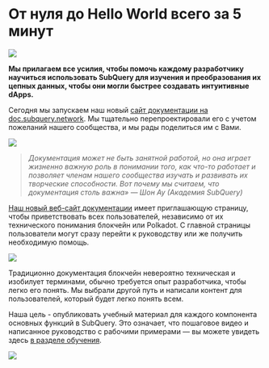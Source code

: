 # От нуля до Hello World всего за 5 минут

![](https://miro.medium.com/max/1400/1*g51P_PPoseNqEfCBgvpXXA.png)

**Мы прилагаем все усилия, чтобы помочь каждому разработчику научиться использовать SubQuery для изучения и преобразования их цепных данных, чтобы они могли быстрее создавать интуитивные dApps.**

Сегодня мы запускаем наш новый [сайт документации на doc.subquery.network](https://doc.subquery.network/). Мы тщательно перепроектировали его с учетом пожеланий нашего сообщества, и мы рады поделиться им с Вами.

![](https://miro.medium.com/max/1200/1*snyFSjyQ9q116bmIcaVfsQ.gif)

> __Документация может не быть занятной работой, но она играет жизненно важную роль в понимании того, как что-то работает и позволяет членам нашего сообщества изучать и развивать их творческие способности. Вот почему мы считаем, что документация столь важна_» — Шон Ау (Академия SubQuery)_

[Наш новый веб-сайт документации](https://doc.subquery.network/) имеет приглашающую страницу, чтобы приветствовать всех пользователей, независимо от их технического понимания блокчейн или Polkadot. С главной страницы пользователи могут сразу перейти к руководству или же получить необходимую помощь.


![](https://miro.medium.com/max/1400/1*obZau98aya3Ohtc43DAuEw.png)

Традиционно документация блокчейн невероятно техническая и изобилует терминами, обычно требуется опыт разработчика, чтобы легко его понять. Мы выбрали другой путь и написали контент для пользователей, который будет легко понять всем.

Наша цель - опубликовать учебный материал для каждого компонента основных функций в SubQuery. Это означает, что пошаговое видео и написанное руководство с рабочими примерами — вы можете увидеть здесь [в разделе обучения](https://doc.subquery.network/tutorials_examples/howto.html).

![](https://miro.medium.com/max/1200/1*nxy4aDTaQ0EMGudm0QW09g.gif)